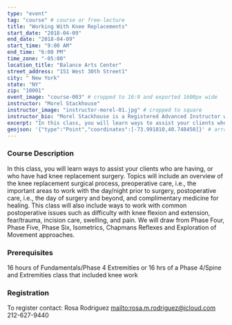 ```yaml
---
type: "event"
tag: "course" # course or free-lecture
title: "Working With Knee Replacements"
start_date: "2018-04-09"
end_date: "2018-04-09"
start_time: "9:00 AM"
end_time: "6:00 PM"
time_zone: "-05:00"
location_title: "Balance Arts Center"
street_address: "151 West 30th Street1"
city: " New York"
state: "NY"
zip: "10001"
event_image: "course-003" # cropped to 16:9 and exported 1600px wide 
instructor: "Morel Stackhouse"
instructor_image: "instructor-morel-01.jpg" # cropped to square
instructor_bio: "Morel Stackhouse is a Registered Advanced Instructor with the Society of Ortho-Bionomy International. She began her study of Ortho-Bionomy in 1984 and was fortunate to have studied with Arthur Lincoln Pauls D.O., the system's Founder. Morel has been teaching throughout the US since 1989. She enjoys introducing this bodywork system to others and working with students to develop their skill and confidence as they grow with the work. She is approved by the National Certification Board for Therapeutic Massage and Bodywork (NCBTMB) as a Continuing Education Approved Provider."
excerpt: "In this class, you will learn ways to assist your clients who are having, or who have had knee replacement surgery. Topics will include an overview of the knee replacement surgical process, preoperative care, i.e., the important areas to work with the day/night prior to surgery, postoperative care, i.e., the day of surgery and beyond, and complimentary medicine for healing. This class will also include ways to work with common postoperative issues such as difficulty with knee flexion and extension, fear/trauma, incision care, swelling, and pain. We will draw from Phase Four, Phase Five, Phase Six, Isometrics, Chapmans Reflexes and Exploration of Movement approaches."
geojson: '{"type":"Point","coordinates":[-73.991810,40.748450]}' # array format: [lon, lat]
---
```


### Course Description

In this class, you will learn ways to assist your clients who are having, or who have had knee replacement surgery. Topics will include an overview of the knee replacement surgical process, preoperative care, i.e., the important areas to work with the day/night prior to surgery, postoperative care, i.e., the day of surgery and beyond, and complimentary medicine for healing. This class will also include ways to work with common postoperative issues such as difficulty with knee flexion and extension, fear/trauma, incision care, swelling, and pain. We will draw from Phase Four, Phase Five, Phase Six, Isometrics, Chapmans Reflexes and Exploration of Movement approaches.

### Prerequisites

16 hours of Fundamentals/Phase 4 Extremities or 16 hrs of a Phase 4/Spine and Extremities class that included knee work

### Registration

To register contact: 
Rosa Rodriguez 
[mailto:rosa.m.rodriguez@icloud.com](rosa.m.rodriguez@icloud.com)
212-627-9440
